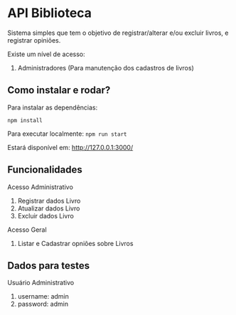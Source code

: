 # API Biblioteca

Sistema simples que tem o objetivo de registrar/alterar e/ou excluir livros, e registrar opiniões.

<p>Existe um nível de acesso:</p>
<ol>
    <li>Administradores (Para manutenção dos cadastros de livros)</li>
</ol>

## Como instalar e rodar?

Para instalar as dependências:

`npm install`

Para executar localmente: `npm run start`

Estará disponível em: http://127.0.0.1:3000/

## Funcionalidades

<p>Acesso Administrativo</p>
<ol>
    <li>Registrar dados Livro</li>
    <li>Atualizar dados Livro</li>
    <li>Excluir dados Livro</li>
</ol>

<p>Acesso Geral</p>
<ol>
    <li>Listar e Cadastrar opniões sobre Livros</li>
</ol>

## Dados para testes

<p>Usuário Administrativo</p>
<ol>
    <li>username: admin</li>
    <li>password: admin</li>
</ol>
